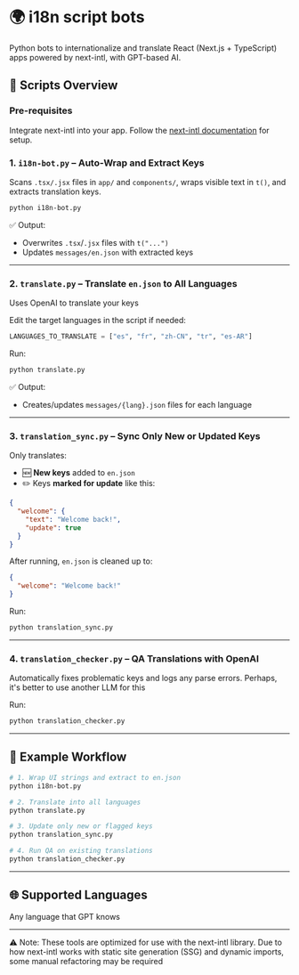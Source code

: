 # 🌍 i18n script bots

Python bots to internationalize and translate React (Next.js + TypeScript) apps powered by next-intl, with GPT-based AI.

## 🚀 Scripts Overview

### Pre-requisites

Integrate next-intl into your app. Follow the [next-intl documentation](https://next-intl.dev/) for setup.

### 1. `i18n-bot.py` – Auto-Wrap and Extract Keys

Scans `.tsx/.jsx` files in `app/` and `components/`, wraps visible text in `t()`, and extracts translation keys.

```bash
python i18n-bot.py
```

✅ Output:
- Overwrites `.tsx`/`.jsx` files with `t("...")`
- Updates `messages/en.json` with extracted keys

---

### 2. `translate.py` – Translate `en.json` to All Languages

Uses OpenAI to translate your keys

Edit the target languages in the script if needed:
```python
LANGUAGES_TO_TRANSLATE = ["es", "fr", "zh-CN", "tr", "es-AR"]
```

Run:
```bash
python translate.py
```

✅ Output:
- Creates/updates `messages/{lang}.json` files for each language

---

### 3. `translation_sync.py` – Sync Only New or Updated Keys

Only translates:
- 🆕 **New keys** added to `en.json`
- ✏️ Keys **marked for update** like this:

```json
{
  "welcome": {
    "text": "Welcome back!",
    "update": true
  }
}
```

After running, `en.json` is cleaned up to:
```json
{
  "welcome": "Welcome back!"
}
```

Run:
```bash
python translation_sync.py
```

---

### 4. `translation_checker.py` – QA Translations with OpenAI

Automatically fixes problematic keys and logs any parse errors. Perhaps, it's better to use another LLM for this

Run:
```bash
python translation_checker.py
```

---

## 🧪 Example Workflow

```bash
# 1. Wrap UI strings and extract to en.json
python i18n-bot.py

# 2. Translate into all languages
python translate.py

# 3. Update only new or flagged keys
python translation_sync.py

# 4. Run QA on existing translations
python translation_checker.py
```

---

## 🌐 Supported Languages

Any language that GPT knows

---

⚠️ Note: These tools are optimized for use with the next-intl library.
Due to how next-intl works with static site generation (SSG) and dynamic imports, some manual refactoring may be required
